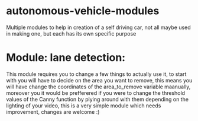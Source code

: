 # autonomous-vehicle-modules
Multiple modules to help in creation of a self driving car, not all maybe used in making one, but each has its own specific purpose

# Module: lane detection:
This module requires you to change a few things to actually use it, to start with you will have to decide on the area you want to remove, this means you will have change the coordinates of the area_to_remove variable maanually, moreover you it would be prefferered if you were to change the threshold values of the Canny function by plying around with them depending on the lighting of your video, this is a very simple module which needs improvement, changes are welcome :)
